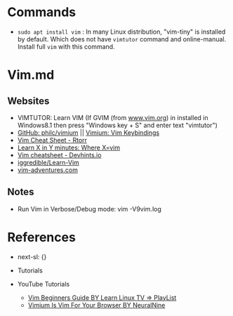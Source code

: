 # Commands

* `sudo apt install vim` : In many Linux distribution, "vim-tiny" is installed by default. Which does not have `vimtutor` command and online-manual. Install full `vim` with this command.

# Vim.md

## Websites

* VIMTUTOR: Learn VIM (If GVIM (from www.vim.org) in installed in Windows8.1 then press "Windows key + S" and enter text "vimtutor")
* [GitHub: philc/vimium](https://github.com/philc/vimium) || [Vimium: Vim Keybindings](https://chromewebstore.google.com/detail/vimium/dbepggeogbaibhgnhhndojpepiihcmeb)
* [Vim Cheat Sheet - Rtorr](https://vim.rtorr.com/)
* [Learn X in Y minutes: Where X=vim](https://learnxinyminutes.com/docs/vim/)
* [Vim cheatsheet - Devhints.io](https://devhints.io/vim)
* [iggredible/Learn-Vim](https://github.com/iggredible/Learn-Vim)
* [vim-adventures.com](https://vim-adventures.com/)

## Notes

* Run Vim in Verbose/Debug mode: vim -V9vim.log

# References

* next-sl: {}

* Tutorials

* YouTube Tutorials
  * [Vim Beginners Guide BY Learn Linux TV => PlayList](https://www.youtube.com/playlist?list=PLT98CRl2KxKHy4A5N70jMRYAROzzC2a6x)
  * [Vimium Is Vim For Your Browser BY NeuralNine](https://www.youtube.com/watch?v=yuUHMekx_zQ)
